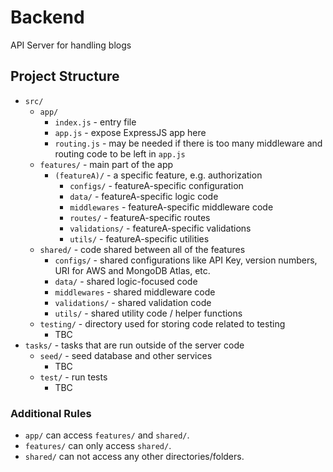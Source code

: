 # Backend
API Server for handling blogs


## Project Structure
- `src/`
  -  `app/`
     -  `index.js` - entry file
     -  `app.js` - expose ExpressJS app here
     -  `routing.js` - may be needed if there is too many middleware and routing code to be left in `app.js`
  -  `features/` - main part of the app
     -  `(featureA)/` - a specific feature, e.g. authorization
        -  `configs/` - featureA-specific configuration
        -  `data/` - featureA-specific logic code
        -  `middlewares` - featureA-specific middleware code
        -  `routes/` - featureA-specific routes
        -  `validations/` - featureA-specific validations
        -  `utils/` - featureA-specific utilities
  -  `shared/` - code shared between all of the features
     -  `configs/` - shared configurations like API Key, version numbers, URI for AWS and MongoDB Atlas, etc.
     -  `data/` - shared logic-focused code
     -  `middlewares` - shared middleware code
     -  `validations/` - shared validation code
     -  `utils/` - shared utility code / helper functions
  -  `testing/` - directory used for storing code related to testing
     -  TBC
-  `tasks/` - tasks that are run outside of the server code
   -  `seed/` - seed database and other services
      -  TBC
   -  `test/` - run tests
      -  TBC

### Additional Rules
- `app/` can access `features/` and `shared/`.
- `features/` can only access `shared/`.
- `shared/` can not access any other directories/folders.